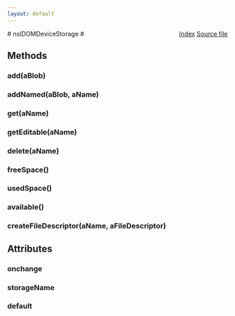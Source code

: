 ```yaml
---
layout: default
---
```

<div class='links' style='float:right'><a href="../index.html">Index</a>
<a href="http://dxr.mozilla.org/mozilla-central/source/dom/interfaces/devicestorage/nsIDOMDeviceStorage.idl">Source file</a>
</div>
# nsIDOMDeviceStorage #

## Methods ##

### add(aBlob) ###

### addNamed(aBlob, aName) ###

### get(aName) ###

### getEditable(aName) ###

### delete(aName) ###

### freeSpace() ###

### usedSpace() ###

### available() ###

### createFileDescriptor(aName, aFileDescriptor) ###

## Attributes ##

### onchange ###

### storageName ###

### default ###
